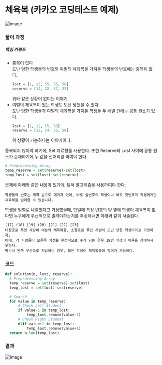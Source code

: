 # 체육복 (카카오 코딩테스트 예제)
![image](https://user-images.githubusercontent.com/65306839/153964315-e2742d31-7cc9-4c80-860f-04512c349458.png)

### 풀이 과정

##### 핵심 키워드
- 중복이 없다  
  도난 당한 학생들의 번호와 여벌의 체육복을 가져온 학생들의 번호에는 중복이 없다.
  ```py
  lost = [1, 12, 55, 55, 58]
  reserve = [14, 22, 57, 22]
  ```
  위와 같은 상황이 없다는 이야기
- 여벌의 체육복이 있는 학생도 도난 당했을 수 있다.  
  도난 당한 학생들과 여벌의 체육복을 가져온 학생들 두 배열 간에는 공통 원소가 있다.
  ```py
  lost = [1, 12, 55, 58]
  reserve = [12, 14, 55, 58]
  ```
  위 상황이 가능하다는 이야기이다.
  
중복되지 않아야 하기에, Set 자료형을 사용한다.
또한 Reserve와 Lost 사이에 공통 원소가 존재하기에 두 값을 전처리를 하여야 한다.
 
```py
# Preprocessing Array
temp_reserve = set(reserve)-set(lost)
temp_lost = set(lost)-set(reserve)
```
 
문제에 아래와 같은 내용이 있기에, 탐욕 알고리즘을 사용하여야 한다.
```text
학생들의 번호는 체격 순으로 매겨져 있어, 바로 앞번호의 학생이나 바로 뒷번호의 학생에게만 체육복을 빌려줄 수 있습니다.
```

학생을 일렬로 나열했다고 가정했을때, 만일에 특정 번호의 양 옆에 학생이 체육복이 없다면 누구에게 우선적으로 빌려야하는지를 추상해내면 아래와 같이 서술된다.
```text
[17] (18) [19] (20) [21] (22) [23]
대괄호로 묶인 사람이 여분의 체육복을, 소괄호로 묶인 사람이 도난 당한 학생이라고 가정하자,
이때, 각 사람들이 오른쪽 학생을 우선적으로 주게 되는 경우 18번 학생이 체육을 참여하지 못한다.
따라서 왼쪽 우선으로 지급하는 경우, 모든 학생이 체육활동에 참여가 가능하다.
```

### 코드
```py
def solution(n, lost, reserve):
  # Preprocessing Array
  temp_reserve = set(reserve)-set(lost)
  temp_lost = set(lost)-set(reserve)
  
  # Search
  for value in temp_reserve:
      # Check Left Student
      if value-1 in temp_lost:
          temp_lost.remove(value-1)
      # Check Right Student
      elif value+1 in temp_lost:
          temp_lost.remove(value+1)
  return n-len(temp_lost)
```

### 결과
![image](https://user-images.githubusercontent.com/65306839/153965907-aa45a886-9411-44da-84d0-4f5e39e2a55c.png)
